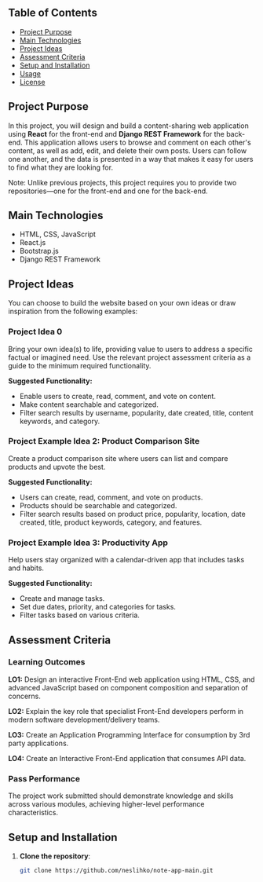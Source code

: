  

## Table of Contents
- [Project Purpose](#project-purpose)
- [Main Technologies](#main-technologies)
- [Project Ideas](#project-ideas)
- [Assessment Criteria](#assessment-criteria)
- [Setup and Installation](#setup-and-installation)
- [Usage](#usage)
- [License](#license)

## Project Purpose

In this project, you will design and build a content-sharing web application using **React** for the front-end and **Django REST Framework** for the back-end. This application allows users to browse and comment on each other's content, as well as add, edit, and delete their own posts. Users can follow one another, and the data is presented in a way that makes it easy for users to find what they are looking for.

Note: Unlike previous projects, this project requires you to provide two repositories—one for the front-end and one for the back-end.

## Main Technologies

- HTML, CSS, JavaScript
- React.js
- Bootstrap.js
- Django REST Framework

## Project Ideas

You can choose to build the website based on your own ideas or draw inspiration from the following examples:

### Project Idea 0
Bring your own idea(s) to life, providing value to users to address a specific factual or imagined need. Use the relevant project assessment criteria as a guide to the minimum required functionality.

**Suggested Functionality:**
- Enable users to create, read, comment, and vote on content.
- Make content searchable and categorized.
- Filter search results by username, popularity, date created, title, content keywords, and category.

### Project Example Idea 2: Product Comparison Site
Create a product comparison site where users can list and compare products and upvote the best.

**Suggested Functionality:**
- Users can create, read, comment, and vote on products.
- Products should be searchable and categorized.
- Filter search results based on product price, popularity, location, date created, title, product keywords, category, and features.

### Project Example Idea 3: Productivity App
Help users stay organized with a calendar-driven app that includes tasks and habits.

**Suggested Functionality:**
- Create and manage tasks.
- Set due dates, priority, and categories for tasks.
- Filter tasks based on various criteria.

## Assessment Criteria

### Learning Outcomes

**LO1:** Design an interactive Front-End web application using HTML, CSS, and advanced JavaScript based on component composition and separation of concerns.

**LO2:** Explain the key role that specialist Front-End developers perform in modern software development/delivery teams.

**LO3:** Create an Application Programming Interface for consumption by 3rd party applications.

**LO4:** Create an Interactive Front-End application that consumes API data.

### Pass Performance
The project work submitted should demonstrate knowledge and skills across various modules, achieving higher-level performance characteristics.

## Setup and Installation

1. **Clone the repository**:

   ```bash
   git clone https://github.com/neslihko/note-app-main.git
